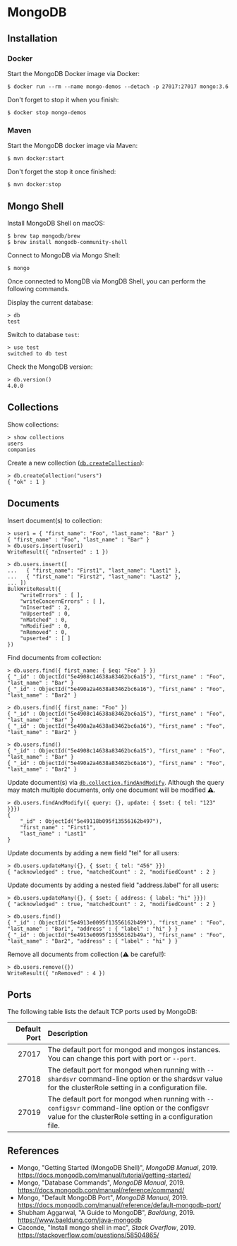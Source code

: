 # MongoDB

## Installation

### Docker

Start the MongoDB Docker image via Docker:

```
$ docker run --rm --name mongo-demos --detach -p 27017:27017 mongo:3.6
```

Don't forget to stop it when you finish:

```
$ docker stop mongo-demos
```

### Maven

Start the MongoDB docker image via Maven:

```
$ mvn docker:start
```

Don't forget the stop it once finished:

```
$ mvn docker:stop
```

## Mongo Shell

Install MongoDB Shell on macOS:

```
$ brew tap mongodb/brew
$ brew install mongodb-community-shell
```

Connect to MongoDB via Mongo Shell:

```
$ mongo
```

Once connected to MongDB via MongDB Shell, you can perform the following commands.

Display the current database:

```
> db
test
``` 

Switch to database `test`:

```
> use test
switched to db test
```

Check the MongoDB version:

```
> db.version()
4.0.0
```

## Collections

Show collections:

```
> show collections
users
companies
```

Create a new collection
([`db.createCollection`](https://docs.mongodb.com/manual/reference/method/db.createCollection/)):

```
> db.createCollection("users")
{ "ok" : 1 }
```

## Documents

Insert document(s) to collection:

```
> user1 = { "first_name": "Foo", "last_name": "Bar" }
{ "first_name" : "Foo", "last_name" : "Bar" }
> db.users.insert(user1)
WriteResult({ "nInserted" : 1 })
```

```
> db.users.insert([
...   { "first_name": "First1", "last_name": "Last1" },
...   { "first_name": "First2", "last_name": "Last2" },
... ])
BulkWriteResult({
	"writeErrors" : [ ],
	"writeConcernErrors" : [ ],
	"nInserted" : 2,
	"nUpserted" : 0,
	"nMatched" : 0,
	"nModified" : 0,
	"nRemoved" : 0,
	"upserted" : [ ]
})
```

Find documents from collection:

```
> db.users.find({ first_name: { $eq: "Foo" } })
{ "_id" : ObjectId("5e4908c14638a83462bc6a15"), "first_name" : "Foo", "last_name" : "Bar" }
{ "_id" : ObjectId("5e490a2a4638a83462bc6a16"), "first_name" : "Foo", "last_name" : "Bar2" }
```

```
> db.users.find({ first_name: "Foo" })
{ "_id" : ObjectId("5e4908c14638a83462bc6a15"), "first_name" : "Foo", "last_name" : "Bar" }
{ "_id" : ObjectId("5e490a2a4638a83462bc6a16"), "first_name" : "Foo", "last_name" : "Bar2" }
```

```
> db.users.find()
{ "_id" : ObjectId("5e4908c14638a83462bc6a15"), "first_name" : "Foo", "last_name" : "Bar" }
{ "_id" : ObjectId("5e490a2a4638a83462bc6a16"), "first_name" : "Foo", "last_name" : "Bar2" }
```

Update document(s) via
[`db.collection.findAndModify`](https://docs.mongodb.com/manual/reference/method/db.collection.findAndModify/index.html).
Although the query may match multiple documents, only one document will be
modified :warning:.

```
> db.users.findAndModify({ query: {}, update: { $set: { tel: "123" }}})
{
	"_id" : ObjectId("5e49118b095f13556162b497"),
	"first_name" : "First1",
	"last_name" : "Last1"
}
```

Update documents by adding a new field "tel" for all users:

```
> db.users.updateMany({}, { $set: { tel: "456" }})
{ "acknowledged" : true, "matchedCount" : 2, "modifiedCount" : 2 }
```

Update documents by adding a nested field "address.label" for all users:

```
> db.users.updateMany({}, { $set: { address: { label: "hi" }}})
{ "acknowledged" : true, "matchedCount" : 2, "modifiedCount" : 2 }

> db.users.find()
{ "_id" : ObjectId("5e4913e0095f13556162b499"), "first_name" : "Foo", "last_name" : "Bar1", "address" : { "label" : "hi" } }
{ "_id" : ObjectId("5e4913e0095f13556162b49a"), "first_name" : "Foo", "last_name" : "Bar2", "address" : { "label" : "hi" } }
```

Remove all documents from collection (:warning: be careful!):

```
> db.users.remove({})
WriteResult({ "nRemoved" : 4 })
```

## Ports

The following table lists the default TCP ports used by MongoDB:

Default Port | Description
-----------: | :---------- 
27017        | The default port for mongod and mongos instances. You can change this port with port or `--port`.
27018        | The default port for mongod when running with `--shardsvr` command-line option or the shardsvr value for the clusterRole setting in a configuration file.
27019        | The default port for mongod when running with `--configsvr` command-line option or the configsvr value for the clusterRole setting in a configuration file.

## References

- Mongo, "Getting Started (MongoDB Shell)", _MongoDB Manual_, 2019.
  <https://docs.mongodb.com/manual/tutorial/getting-started/>
- Mongo, "Database Commands", _MongoDB Manual_, 2019.
  <https://docs.mongodb.com/manual/reference/command/>
- Mongo, "Default MongoDB Port", _MongoDB Manual_, 2019.
  <https://docs.mongodb.com/manual/reference/default-mongodb-port/>
- Shubham Aggarwal, "A Guide to MongoDB", _Baeldung_, 2019.
  <https://www.baeldung.com/java-mongodb>
- Caconde, "Install mongo shell in mac", _Stack Overflow_, 2019.
  <https://stackoverflow.com/questions/58504865/>

